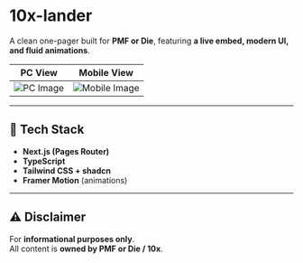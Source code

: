 # 10x-lander

A clean one-pager built for **PMF or Die**, featuring **a live embed, modern UI, and fluid animations**.  

| PC View | Mobile View |
|--------------|--------------|
| ![PC Image](https://github.com/user-attachments/assets/b45d9e7f-774c-43b9-880f-b214fc1c626c) | ![Mobile Image](https://github.com/user-attachments/assets/5ca4d811-1aef-4ce7-bbdb-ec1a84d29265) |


---

## 🎨 Tech Stack

- **Next.js (Pages Router)**
- **TypeScript**
- **Tailwind CSS + shadcn**
- **Framer Motion** (animations)

---

## ⚠️ Disclaimer

For **informational purposes only**.  
All content is **owned by PMF or Die / 10x**.  

